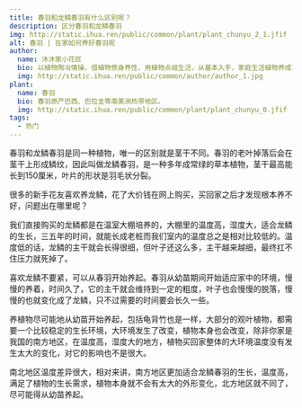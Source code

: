 ```yaml
---
title: 春羽和龙鳞春羽有什么区别呢？
description: 区分春羽和龙鳞春羽
img: http://static.ihua.ren/public/common/plant/plant_chunyu_2_1.jfif
alt: 春羽 | 在家如何养好春羽呢
author: 
  name: 沐沐家小花匠
  bio: 以植物陶冶情操，借植物修身养性，用植物点缀生活，从基本入手，家庭生活植物养成攻略。
  img: http://static.ihua.ren/public/common/author/author_1.jpg
plant: 
  name: 春羽
  bio: 春羽原产巴西、巴拉圭等南美洲热带地区。
  img: http://static.ihua.ren/public/common/plant/plant_chunyu_0.jfif
tags: 
  - 热门
---
```

<!-- ## 春羽和龙鳞春羽有什么区别呢？ -->

春羽和龙鳞春羽是同一种植物，唯一的区别就是茎干不同。春羽的老叶掉落后会在茎干上形成鳞纹，因此叫做龙鳞春羽，是一种多年成常绿的草本植物，茎干最高能长到150厘米，叶片的形状是羽毛状分裂。

很多的新手花友喜欢养龙鳞，花了大价钱在网上购买，买回家之后才发现根本养不好，问题出在哪里呢？

我们直接购买的龙鳞都是在温室大棚培养的，大棚里的温度高，湿度大，适合龙鳞的生长，三五年的时间，就能长成老桩而我们室内的温度总之是相对比较低的。温度低的话，龙鳞的主干就会长得很细，但叶子还这么多，主干越来越细，最终扛不住压力就死掉了。

喜欢龙鳞不要紧，可以从春羽开始养起。春羽从幼苗期间开始适应家中的环境，慢慢的养着，时间久了，它的主干就会维持到一定的粗度，叶子也会慢慢的脱落，慢慢的也就变化成了龙鳞，只不过需要的时间要会长久一些。

养植物尽可能地从幼苗开始养起，包括龟背竹也是一样，大部分的观叶植物，都需要一个比较稳定的生长环境，大环境发生了改变，植物本身也会改变，除非你家是我国的南方地区，在温度高，湿度大的地方，植物买回家整体的大环境温度没有发生太大的变化，对它的影响也不是很大。

南北地区温度差异很大，相对来讲，南方地区更加适合龙鳞春羽的生长，温度高，满足了植物的生长需求，植物本身就不会有太大的外形变化，北方地区就不同了，尽可能得从幼苗养起。
